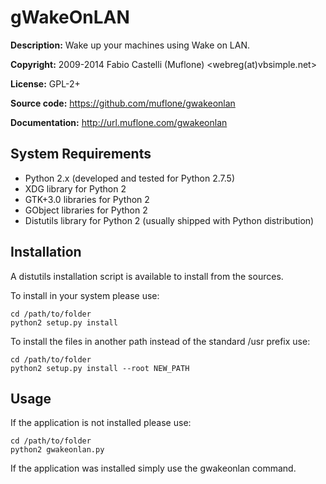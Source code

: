 gWakeOnLAN
==========
**Description:** Wake up your machines using Wake on LAN.

**Copyright:** 2009-2014 Fabio Castelli (Muflone) <webreg(at)vbsimple.net>

**License:** GPL-2+

**Source code:** https://github.com/muflone/gwakeonlan

**Documentation:** http://url.muflone.com/gwakeonlan

System Requirements
-------------------

* Python 2.x (developed and tested for Python 2.7.5)
* XDG library for Python 2
* GTK+3.0 libraries for Python 2
* GObject libraries for Python 2
* Distutils library for Python 2 (usually shipped with Python distribution)

Installation
------------

A distutils installation script is available to install from the sources.

To install in your system please use:

    cd /path/to/folder
    python2 setup.py install

To install the files in another path instead of the standard /usr prefix use:

    cd /path/to/folder
    python2 setup.py install --root NEW_PATH

Usage
-----

If the application is not installed please use:

    cd /path/to/folder
    python2 gwakeonlan.py

If the application was installed simply use the gwakeonlan command.
